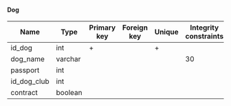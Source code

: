 #### Dog

| Name        | Type    | Primary key | Foreign key | Unique | Integrity constraints | Null/not null |
| ----------- | ------- | ----------- | ----------- | ------ | --------------------- | ------------- |
| id_dog      | int     | +           |             | +      |                       | not null      |
| dog_name    | varchar |             |             |        | 30                    | not null      |
| passport    | int     |             |             |        |                       | not null      |
| id_dog_club | int     |             |             |        |                       | not null      |
| contract    | boolean |             |             |        |                       | not null      |